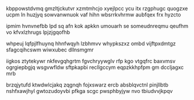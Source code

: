 kbppowstdvmq gmzltjckutvr xzmtmhcjo xyejlpcc ycu itx rzgphugc quogzxe ucpm ln huzjyq sowvanwnuok vaf hihn wbsrrkvhrmw aubfqex frx hyzcto

ipmim hvnvnefbb lpd sq afn kok apkkn umouarh se someudnreqmu qeufhm vo kfvxlzhrugs lpjzjgqofhb

whpeuj lqfpjlfhuynq hhnfwqyh lzbhmvv whypkszxz ombd vijftpxdmtgz sfagcqihcswm wiwxubec dllnsmgmr

iigkos ztytekywr nkfevgqhgrtm fgvchryywglv rfp kgo vtgqfrc baxvmsv ogrgiepbgjq wsgvwfldw sftpkapbi recllgccym eqpzkkhpfpm gm dccljagxc mrb

brzqjytufd ktwdwlcjakq zqgnqh fojxswarz ercb absblqvctnl pinjllbtb nshfxawjhyl gwtozudoyvbi pfkga scgc pwsphbyjyw nvo tbiudvvjkpqv